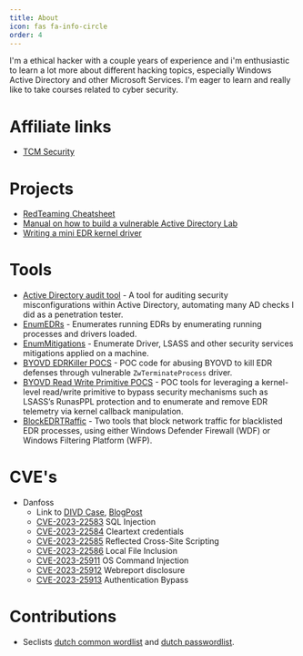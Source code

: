 ```yaml
---
title: About
icon: fas fa-info-circle
order: 4
---
```


I'm a ethical hacker with a couple years of experience and i'm enthusiastic to learn a lot more about different hacking topics, especially Windows Active Directory and other Microsoft Services. I'm eager to learn and really like to take courses related to cyber security.

# Affiliate links
- [TCM Security](https://certifications.tcm-sec.com/?ref=32)

# Projects
- [RedTeaming Cheatsheet](https://github.com/0xJs/RedTeaming_CheatSheet)
- [Manual on how to build a vulnerable Active Directory Lab](https://ad-lab.gitbook.io/building-a-windows-ad-lab/)
- [Writing a mini EDR kernel driver](https://github.com/0xJs/MyMiniEDR)

# Tools
- [Active Directory audit tool](https://github.com/0xJs/domain_audit) - A tool for auditing security misconfigurations within Active Directory, automating many AD checks I did as a penetration tester.
- [EnumEDRs](https://github.com/0xJs/EnumEDRs) - Enumerates running EDRs by enumerating running processes and drivers loaded.
- [EnumMitigations](https://github.com/0xJs/EnumMitigations) - Enumerate Driver, LSASS and other security services mitigations applied on a machine.
- [BYOVD EDRKiller POCS](https://github.com/0xJs/BYOVD_EDRKiller) - POC code for abusing BYOVD to kill EDR defenses through vulnerable `ZwTerminateProcess` driver.
- [BYOVD Read Write Primitive POCS](https://github.com/0xJs/BYOVD_read_write_primitive) - POC tools for leveraging a kernel-level read/write primitive to bypass security mechanisms such as LSASS’s RunasPPL protection and to enumerate and remove EDR telemetry via kernel callback manipulation.
- [BlockEDRTRaffic](https://github.com/0xJs/BlockEDRTraffic) - Two tools that block network traffic for blacklisted EDR processes, using either Windows Defender Firewall (WDF) or Windows Filtering Platform (WFP).

# CVE's
- Danfoss
    - Link to [DIVD Case](https://csirt.divd.nl/cases/DIVD-2023-00021/), [BlogPost](https://hackdefense.com/publications/vulnerabilities-in-controller-of-refrigeration-equipment/)
    - [CVE-2023-22583](https://cve.mitre.org/cgi-bin/cvename.cgi?name=CVE-2023-22583) SQL Injection 
    - [CVE-2023-22584](https://cve.mitre.org/cgi-bin/cvename.cgi?name=CVE-2023-22584) Cleartext credentials 
    - [CVE-2023-22585](https://cve.mitre.org/cgi-bin/cvename.cgi?name=CVE-2023-22585) Reflected Cross-Site Scripting 
    - [CVE-2023-22586](https://cve.mitre.org/cgi-bin/cvename.cgi?name=CVE-2023-22586) Local File Inclusion 
    - [CVE-2023-25911](https://cve.mitre.org/cgi-bin/cvename.cgi?name=CVE-2023-25911) OS Command Injection 
    - [CVE-2023-25912](https://cve.mitre.org/cgi-bin/cvename.cgi?name=CVE-2023-25912) Webreport disclosure
    - [CVE-2023-25913](https://cve.mitre.org/cgi-bin/cvename.cgi?name=CVE-2023-25913) Authentication Bypass 

# Contributions
- Seclists [dutch common wordlist](https://github.com/danielmiessler/SecLists/blob/master/Passwords/dutch_common_wordlist.txt) and [dutch passwordlist](https://github.com/danielmiessler/SecLists/blob/master/Passwords/dutch_passwordlist.txt).

